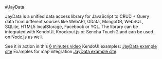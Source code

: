 #JayData

JayData is a unified data access library for JavaScript to CRUD + Query data from different sources like WebAPI, OData, MongoDB, WebSQL, SQLite, HTML5 localStorage, Facebook or YQL. The library can be integrated with KendoUI, Knockout.js or Sencha Touch 2 and can be used on Node.js as well.

See it in action in this [6 minutes video](http://www.youtube.com/watch?v=LlJHgj1y0CU)
KendoUI examples: [JayData example site](http://jaydata.org/examples/?tags=KendoUI)
Examples for map integration [JayData example site](http://jaydata.org/examples/?tags=Geo)
